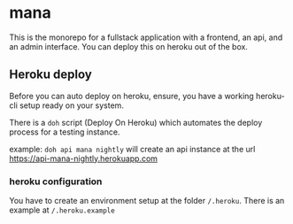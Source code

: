 # mana

This is the monorepo for a fullstack application with a frontend, an api, and an admin interface. You can deploy this on heroku out of the box.



## Heroku deploy

Before you can auto deploy on heroku, ensure, you have a working heroku-cli setup ready on your system.

There is a ``` doh ``` script (Deploy On Heroku) which automates the deploy process for a testing instance.

example: ``` doh api mana nightly ``` will create an api instance at the url https://api-mana-nightly.herokuapp.com

### heroku configuration

You have to create an environment setup at the folder ``` /.heroku ```. There is an example at ``` /.heroku.example ```